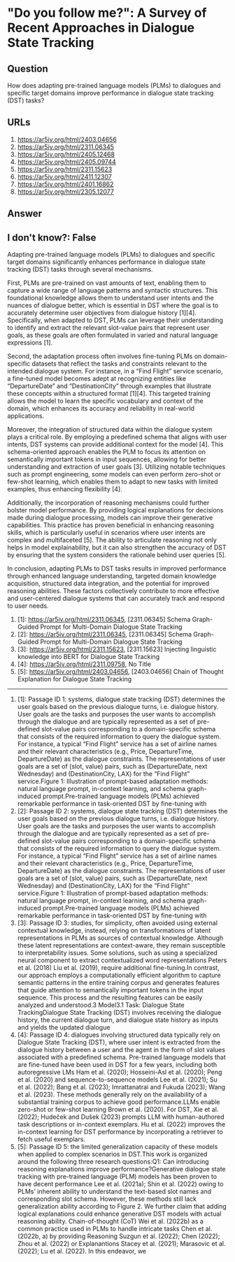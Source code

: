 # "Do you follow me?": A Survey of Recent Approaches in Dialogue State Tracking

## Question

How does adapting pre-trained language models (PLMs) to dialogues and specific target domains improve performance in dialogue state tracking (DST) tasks?

## URLs

1. https://ar5iv.org/html/2403.04656
2. https://ar5iv.org/html/2311.06345
3. https://ar5iv.org/html/2405.12468
4. https://ar5iv.org/html/2405.09744
5. https://ar5iv.org/html/2311.15623
6. https://ar5iv.org/html/2411.12307
7. https://ar5iv.org/html/2401.16862
8. https://ar5iv.org/html/2305.12077

## Answer

## I don't know?: False

Adapting pre-trained language models (PLMs) to dialogues and specific target domains significantly enhances performance in dialogue state tracking (DST) tasks through several mechanisms. 

First, PLMs are pre-trained on vast amounts of text, enabling them to capture a wide range of language patterns and syntactic structures. This foundational knowledge allows them to understand user intents and the nuances of dialogue better, which is essential in DST where the goal is to accurately determine user objectives from dialogue history [1][4]. Specifically, when adapted to DST, PLMs can leverage their understanding to identify and extract the relevant slot-value pairs that represent user goals, as these goals are often formulated in varied and natural language expressions [1].

Second, the adaptation process often involves fine-tuning PLMs on domain-specific datasets that reflect the tasks and constraints relevant to the intended dialogue system. For instance, in a “Find Flight” service scenario, a fine-tuned model becomes adept at recognizing entities like “DepartureDate” and “DestinationCity” through examples that illustrate these concepts within a structured format [1][4]. This targeted training allows the model to learn the specific vocabulary and context of the domain, which enhances its accuracy and reliability in real-world applications.

Moreover, the integration of structured data within the dialogue system plays a critical role. By employing a predefined schema that aligns with user intents, DST systems can provide additional context for the model [4]. This schema-oriented approach enables the PLM to focus its attention on semantically important tokens in input sequences, allowing for better understanding and extraction of user goals [3]. Utilizing notable techniques such as prompt engineering, some models can even perform zero-shot or few-shot learning, which enables them to adapt to new tasks with limited examples, thus enhancing flexibility [4].

Additionally, the incorporation of reasoning mechanisms could further bolster model performance. By providing logical explanations for decisions made during dialogue processing, models can improve their generative capabilities. This practice has proven beneficial in enhancing reasoning skills, which is particularly useful in scenarios where user intents are complex and multifaceted [5]. The ability to articulate reasoning not only helps in model explainability, but it can also strengthen the accuracy of DST by ensuring that the system considers the rationale behind user queries [5].

In conclusion, adapting PLMs to DST tasks results in improved performance through enhanced language understanding, targeted domain knowledge acquisition, structured data integration, and the potential for improved reasoning abilities. These factors collectively contribute to more effective and user-centered dialogue systems that can accurately track and respond to user needs.

1. [1]:  https://ar5iv.org/html/2311.06345, [2311.06345] Schema Graph-Guided Prompt for Multi-Domain Dialogue State Tracking
2. [2]:  https://ar5iv.org/html/2311.06345, [2311.06345] Schema Graph-Guided Prompt for Multi-Domain Dialogue State Tracking
3. [3]:  https://ar5iv.org/html/2311.15623, [2311.15623] Injecting linguistic knowledge into BERT for Dialogue State Tracking
4. [4]:  https://ar5iv.org/html/2311.09758, No Title
5. [5]:  https://ar5iv.org/html/2403.04656, [2403.04656] Chain of Thought Explanation for Dialogue State Tracking
---
1. [1]:  Passage ID 1: systems, dialogue state tracking (DST) determines the user goals based on the previous dialogue turns, i.e. dialogue history. User goals are the tasks and purposes the user wants to accomplish through the dialogue and are typically represented as a set of pre-defined slot-value pairs corresponding to a domain-specific schema that consists of the required information to query the dialogue system. For instance, a typical “Find Flight” service has a set of airline names and their relevant characteristics (e.g., Price, DepartureTime, DepartureDate) as the dialogue constraints. The representations of user goals are a set of (slot, value) pairs, such as (DepartureDate, next Wednesday) and (DestinationCity, LAX) for the “Find Flight” service.Figure 1: Illustration of prompt-based adaptation methods: natural language prompt, in-context learning, and schema graph-induced prompt.Pre-trained language models (PLMs) achieved remarkable performance in task-oriented DST by fine-tuning with
2. [2]:  Passage ID 2: systems, dialogue state tracking (DST) determines the user goals based on the previous dialogue turns, i.e. dialogue history. User goals are the tasks and purposes the user wants to accomplish through the dialogue and are typically represented as a set of pre-defined slot-value pairs corresponding to a domain-specific schema that consists of the required information to query the dialogue system. For instance, a typical “Find Flight” service has a set of airline names and their relevant characteristics (e.g., Price, DepartureTime, DepartureDate) as the dialogue constraints. The representations of user goals are a set of (slot, value) pairs, such as (DepartureDate, next Wednesday) and (DestinationCity, LAX) for the “Find Flight” service.Figure 1: Illustration of prompt-based adaptation methods: natural language prompt, in-context learning, and schema graph-induced prompt.Pre-trained language models (PLMs) achieved remarkable performance in task-oriented DST by fine-tuning with
3. [3]:  Passage ID 3: studies, for simplicity, often avoided using external contextual knowledge, instead, relying on transformations of latent representations in PLMs as sources of contextual knowledge. Although these latent representations are context-aware, they remain susceptible to interpretability issues. Some solutions, such as using a specialized neural component to extract contextualized word representations Peters et al. (2018) Liu et al. (2019), require additional fine-tuning.In contrast, our approach employs a computationally efficient algorithm to capture semantic patterns in the entire training corpus and generates features that guide attention to semantically important tokens in the input sequence. This process and the resulting features can be easily analyzed and understood.3 Model3.1 Task: Dialogue State TrackingDialogue State Tracking (DST) involves receiving the dialogue history, the current dialogue turn, and dialogue state history as inputs and yields the updated dialogue
4. [4]:  Passage ID 4: dialogues involving structured data typically rely on Dialogue State Tracking (DST), where user intent is extracted from the dialogue history between a user and the agent in the form of slot values associated with a predefined schema. Pre-trained language models that are fine-tuned have been used in DST for a few years, including both autoregressive LMs Ham et al. (2020); Hosseini-Asl et al. (2020); Peng et al. (2020) and sequence-to-sequence models Lee et al. (2021); Su et al. (2022); Bang et al. (2023); Imrattanatrai and Fukuda (2023); Wang et al. (2023). These methods generally rely on the availability of a substantial training corpus to achieve good performance.LLMs enable zero-shot or few-shot learning Brown et al. (2020). For DST, Xie et al. (2022); Hudeček and Dušek (2023) prompts LLM with human-authored task descriptions or in-context exemplars. Hu et al. (2022) improves the in-context learning for DST performance by incorporating a retriever to fetch useful exemplars.
5. [5]:  Passage ID 5: the limited generalization capacity of these models when applied to complex scenarios in DST.This work is organized around the following three research questions:Q1: Can introducing reasoning explanations improve performance?Generative dialogue state tracking with pre-trained language (PLM) models has been proven to have decent performance Lee et al. (2021a); Shin et al. (2022) owing to PLMs’ inherent ability to understand the text-based slot names and corresponding slot schema. However, these methods still lack generalization ability according to Figure 2. We further claim that adding logical explanations could enhance generative DST models with actual reasoning ability. Chain-of-thought (CoT) Wei et al. (2022b) as a common practice used in PLMs to handle intricate tasks Chen et al. (2022b, a) by providing Reasoning Suzgun et al. (2022); Chen (2022); Zhou et al. (2022) or Explanantions Stacey et al. (2021); Marasovic et al. (2022); Lu et al. (2022). In this endeavor, we
